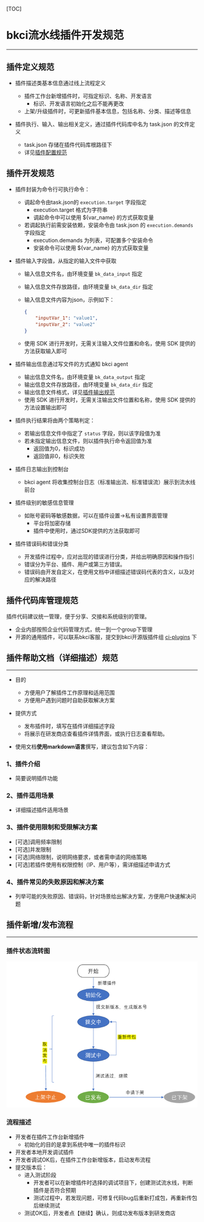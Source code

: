 
[TOC]

# bkci流水线插件开发规范

---

## 插件定义规范

- 插件描述类基本信息通过线上流程定义
  - 插件工作台新增插件时，可指定标识、名称、开发语言
    - 标识、开发语言初始化之后不能再更改
  - 上架/升级插件时，可更新插件基本信息，包括名称、分类、描述等信息

- 插件执行、输入、输出相关定义，通过插件代码库中名为 task.json 的文件定义
  - task.json 存储在插件代码库根路径下
  - 详见[插件配置规范](plugin_config.md)

## 插件开发规范

- 插件封装为命令行可执行命令：
  - 调起命令由task.json的 `execution.target` 字段指定
    - execution.target 格式为字符串
    - 调起命令中可以使用 ${var_name} 的方式获取变量
  - 若调起执行前需安装依赖，安装命令由 task.json 的 `execution.demands` 字段指定
    - execution.demands 为列表，可配置多个安装命令
    - 安装命令可以使用 ${var_name} 的方式获取变量

- 插件输入字段值，从指定的输入文件中获取
  - 输入信息文件名，由环境变量 `bk_data_input` 指定
  - 输入信息文件存放路径，由环境变量 `bk_data_dir` 指定
  - 输入信息文件内容为json，示例如下：

    ```json
    {
        "inputVar_1": "value1",
        "inputVar_2": "value2"
    }
    ```

  - 使用 SDK 进行开发时，无需关注输入文件位置和命名，使用 SDK 提供的方法获取输入即可

- 插件输出信息通过写文件的方式通知 bkci agent
  - 输出信息文件名，由环境变量 `bk_data_output` 指定
  - 输出信息文件存放路径，由环境变量 `bk_data_dir` 指定
  - 输出信息文件格式，详见[插件输出规范](plugin_output.md)
  - 使用 SDK 进行开发时，无需关注输出文件位置和名称，使用 SDK 提供的方法设置输出即可

- 插件执行结果将由两个策略判定：
  - 若输出信息文件中指定了 `status` 字段，则以该字段值为准
  - 若未指定输出信息文件，则以插件执行命令返回值为准
    - 返回值为0，标识成功
    - 返回值非0，标识失败

- 插件日志输出到控制台
  - bkci agent 将收集控制台日志（标准输出流、标准错误流）展示到流水线前台

- 插件级别的敏感信息管理
  - 如账号密码等敏感数据，可以在插件设置→私有设置界面管理
    - 平台将加密存储
    - 插件中使用时，通过SDK提供的方法获取即可

- 插件错误码和错误分类
  - 开发插件过程中，应对出现的错误进行分类，并给出明确原因和操作指引
  - 错误分为平台、插件、用户或第三方错误。
  - 错误码由开发自定义，在使用文档中详细描述错误码代表的含义，以及对应的解决路径

## 插件代码库管理规范

插件代码建议统一管理，便于分享、交接和系统级别的管理。

- 企业内部按照企业代码管理方式，统一到一个group下管理
- 开源的通用插件，可以联系bkci客服，提交到bkci开源版插件组 [ci-plugins](https://github.com/ci-plugins) 下

## 插件帮助文档（详细描述）规范

---

- 目的
  - 方便用户了解插件工作原理和适用范围
  - 方便用户遇到问题时自助获取解决方案

- 提供方式
  - 发布插件时，填写在插件详细描述字段
  - 将展示在研发商店查看插件详情界面，或执行日志查看帮助。

- 使用文档**使用markdown语言**撰写，建议包含如下内容：

### 1、插件介绍

- 简要说明插件功能

### 2、插件适用场景

- 详细描述插件适用场景

### 3、插件使用限制和受限解决方案

- [可选]调用频率限制
- [可选]并发限制
- [可选]网络限制，说明网络要求，或者需申请的网络策略
- [可选]若插件使用有权限控制（IP、用户等），需详细描述申请方式

### 4、插件常见的失败原因和解决方案

- 列举可能的失败原因、错误码，针对场景给出解决方案，方便用户快速解决问题

## 插件新增/发布流程

---

### 插件状态流转图

![](../assets/status.png)

### 流程描述

- 开发者在插件工作台新增插件
  - 初始化的目的是拿到系统中唯一的插件标识
- 开发者本地开发调试插件
- 开发者调试OK后，在插件工作台新增版本，启动发布流程
- 提交版本后：
  - 进入测试阶段
    - 开发者可以在新增插件时选择的调试项目下，创建测试流水线，判断插件是否符合预期
    - 测试过程中，若发现问题，可修复代码bug后重新打成包，再重新传包后继续测试
  - 测试OK后，开发者点【继续】确认，则成功发布版本到研发商店
